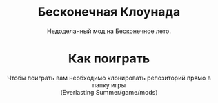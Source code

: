 <div align="center">

# Бесконечная Клоунада

Недоделанный мод на Бесконечное лето.

# Как поиграть
Чтобы поиграть вам необходимо клонировать репозиторий прямо в папку игры  
(Everlasting Summer/game/mods)

</div>